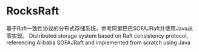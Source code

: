 # RocksRaft
基于Raft一致性协议的分布式存储系统，参考阿里巴巴SOFAJRaft并使用Java从零实现。
Distributed storage system based on Raft consistency protocol, referencing Alibaba SOFAJRaft and implemented from scratch using Java
